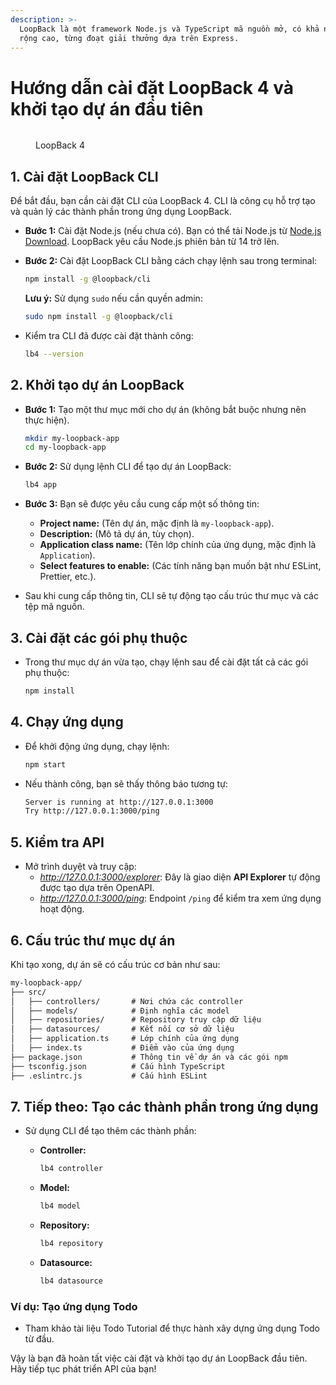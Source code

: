 ```yaml
---
description: >-
  LoopBack là một framework Node.js và TypeScript mã nguồn mở, có khả năng mở
  rộng cao, từng đoạt giải thưởng dựa trên Express.
---
```


# Hướng dẫn cài đặt LoopBack 4 và khởi tạo dự án đầu tiên

<figure><img src="https://loopback.io/pages/en/lb4/imgs/lb4-high-level.png" alt=""><figcaption><p>LoopBack 4</p></figcaption></figure>



## **1. Cài đặt LoopBack CLI**

Để bắt đầu, bạn cần cài đặt CLI của LoopBack 4. CLI là công cụ hỗ trợ tạo và quản lý các thành phần trong ứng dụng LoopBack.

* **Bước 1:** Cài đặt Node.js (nếu chưa có). Bạn có thể tải Node.js từ [Node.js Download](../../nodejs/). LoopBack yêu cầu Node.js phiên bản từ 14 trở lên.
*   **Bước 2:** Cài đặt LoopBack CLI bằng cách chạy lệnh sau trong terminal:

    ```bash
    npm install -g @loopback/cli
    ```



    **Lưu ý:** Sử dụng `sudo` nếu cần quyền admin:

    ```bash
    sudo npm install -g @loopback/cli
    ```


*   Kiểm tra CLI đã được cài đặt thành công:

    ```bash
    lb4 --version
    ```



## **2. Khởi tạo dự án LoopBack**

*   **Bước 1:** Tạo một thư mục mới cho dự án (không bắt buộc nhưng nên thực hiện).

    ```bash
    mkdir my-loopback-app
    cd my-loopback-app
    ```


*   **Bước 2:** Sử dụng lệnh CLI để tạo dự án LoopBack:

    ```bash
    lb4 app
    ```


* **Bước 3:** Bạn sẽ được yêu cầu cung cấp một số thông tin:
  * **Project name:** (Tên dự án, mặc định là `my-loopback-app`).
  * **Description:** (Mô tả dự án, tùy chọn).
  * **Application class name:** (Tên lớp chính của ứng dụng, mặc định là `Application`).
  * **Select features to enable:** (Các tính năng bạn muốn bật như ESLint, Prettier, etc.).
* Sau khi cung cấp thông tin, CLI sẽ tự động tạo cấu trúc thư mục và các tệp mã nguồn.

## **3. Cài đặt các gói phụ thuộc**

*   Trong thư mục dự án vừa tạo, chạy lệnh sau để cài đặt tất cả các gói phụ thuộc:

    ```bash
    npm install
    ```



## **4. Chạy ứng dụng**

*   Để khởi động ứng dụng, chạy lệnh:

    ```bash
    npm start
    ```


*   Nếu thành công, bạn sẽ thấy thông báo tương tự:

    ```markdown
    Server is running at http://127.0.0.1:3000
    Try http://127.0.0.1:3000/ping
    ```



## **5. Kiểm tra API**

* Mở trình duyệt và truy cập:
  * _http://127.0.0.1:3000/explorer_: Đây là giao diện **API Explorer** tự động được tạo dựa trên OpenAPI.
  * _http://127.0.0.1:3000/ping_: Endpoint `/ping` để kiểm tra xem ứng dụng hoạt động.

## **6. Cấu trúc thư mục dự án**

Khi tạo xong, dự án sẽ có cấu trúc cơ bản như sau:

```markdown
my-loopback-app/
├── src/
│   ├── controllers/       # Nơi chứa các controller
│   ├── models/            # Định nghĩa các model
│   ├── repositories/      # Repository truy cập dữ liệu
│   ├── datasources/       # Kết nối cơ sở dữ liệu
│   ├── application.ts     # Lớp chính của ứng dụng
│   ├── index.ts           # Điểm vào của ứng dụng
├── package.json           # Thông tin về dự án và các gói npm
├── tsconfig.json          # Cấu hình TypeScript
├── .eslintrc.js           # Cấu hình ESLint
```

## **7. Tiếp theo: Tạo các thành phần trong ứng dụng**

* Sử dụng CLI để tạo thêm các thành phần:
  *   **Controller:**

      ```bash
      lb4 controller
      ```


  *   **Model:**

      ```bash
      lb4 model
      ```


  *   **Repository:**

      ```bash
      lb4 repository
      ```


  *   **Datasource:**

      ```bash
      lb4 datasource
      ```



### **Ví dụ: Tạo ứng dụng Todo**

* Tham khảo tài liệu Todo Tutorial để thực hành xây dựng ứng dụng Todo từ đầu.

Vậy là bạn đã hoàn tất việc cài đặt và khởi tạo dự án LoopBack đầu tiên. Hãy tiếp tục phát triển API của bạn!
